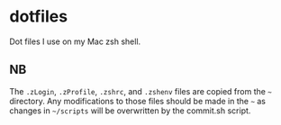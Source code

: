 # dotfiles
Dot files I use on my Mac zsh shell.

## NB
The `.zLogin`, `.zProfile`, `.zshrc`, and `.zshenv` files are copied from the `~` directory. Any modifications to those files should be made in the `~` as changes in `~/scripts` will be overwritten by the commit.sh script.